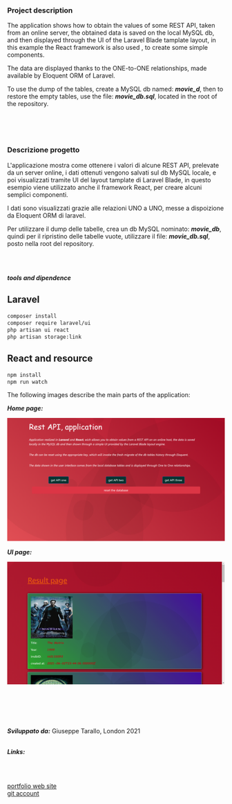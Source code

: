 ### Project description

The application shows how to obtain the values ​​of some REST API, taken from an online server, the obtained data is saved on the local MySQL db, and then displayed through the UI of the Laravel Blade tamplate layout, in this example the React framework is also used , to create some simple components.

The data are displayed thanks to the ONE-to-ONE relationships, made available by Eloquent ORM of Laravel.

To use the dump of the tables, create a MySQL db named: ***movie_d***, then to restore the empty tables, use the file: ***movie_db.sql***, located in the root of the repository.

<br/>
<br/>
<br/>

### Descrizione progetto

L'applicazione mostra come ottenere i valori di alcune REST API, prelevate da un server online, i dati ottenuti vengono salvati sul db MySQL locale, e poi visualizzati tramite UI del layout tamplate di Laravel Blade, in questo esempio viene utilizzato anche il framework React, per creare alcuni semplici componenti.

I dati sono visualizzati grazie alle relazioni UNO a UNO, messe a dispoizione da Eloquent ORM di laravel.

Per utilizzare il dump delle tabelle, crea un db MySQL nominato: ***movie_db***, quindi per il ripristino delle tabelle vuote, utilizzare il file: ***movie_db.sql***, posto nella root del repository.

<br/>
<br/>


***tools and dipendence***


## Laravel

```
composer install
composer require laravel/ui
php artisan ui react
php artisan storage:link
```

## React and resource


```
npm install
npm run watch
```


The following images describe the main parts of the application:

***Home page:***

![img not present](./homePage.png)

***UI page:***

![img not present](uiPage.png)


<br/>
<br/>
<br/>
<br/>


***Sviluppato da:*** Giuseppe Tarallo, London 2021
<br/>
<br/>

***Links:***

<br/>
<br/>

[portfolio web site](https://www.dev-ita.it) <br/>
[git account](https://github.com/pippo-github)
